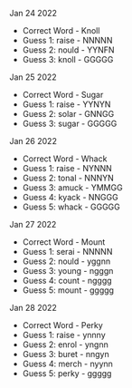 Jan 24 2022
- Correct Word - Knoll
- Guess 1: raise - NNNNN
- Guess 2: nould - YYNFN
- Guess 3: knoll - GGGGG

Jan 25 2022
- Correct Word - Sugar
- Guess 1: raise - YYNYN
- Guess 2: solar - GNNGG
- Guess 3: sugar - GGGGG

Jan 26 2022
- Correct Word - Whack
- Guess 1: raise - NYNNN
- Guess 2: tonal - NNNYN
- Guess 3: amuck - YMMGG
- Guess 4: kyack - NNGGG
- Guess 5: whack - GGGGG

Jan 27 2022
- Correct Word - Mount
- Guess 1: serai - NNNNN
- Guess 2: nould - yggnn
- Guess 3: young - ngggn
- Guess 4: count - ngggg
- Guess 5: mount - ggggg

Jan 28 2022
- Correct Word - Perky
- Guess 1: raise - ynnny
- Guess 2: enrol - yngnn
- Guess 3: buret - nngyn
- Guess 4: merch - nyynn
- Guess 5: perky - ggggg
